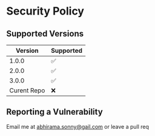 # Security Policy

## Supported Versions

| Version      | Supported          |
| ------------ | ------------------ |
| 1.0.0        | :white_check_mark: |
| 2.0.0        | :white_check_mark: |
| 3.0.0        | :white_check_mark: |
| Curent Repo  | :x:                |

## Reporting a Vulnerability

Email me at
abhirama.sonny@gail.com
or leave a pull req

